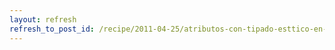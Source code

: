 ```yaml
---
layout: refresh
refresh_to_post_id: /recipe/2011-04-25/atributos-con-tipado-esttico-en-python-usando-un-descriptor
---
```

